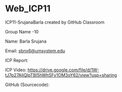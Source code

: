 # Web_ICP11

ICP11-SrujanaBarla created by GitHub Classroom

Group Name -10


Name: Barla Srujana

Email: sbnx6@umsystem.edu

ICP Report:

ICP Video: https://drive.google.com/file/d/1W-tJ7p27AIjQlpTBI5hWhSFv1OM3oY62/view?usp=sharing

GitHub (Sourcecode): 
